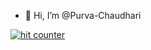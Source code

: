 - 👋 Hi, I’m @Purva-Chaudhari

<div id="sfcgrndaz19b7nb9zkltyf7984zgcs4p9d9"></div><script type="text/javascript" src="https://counter6.stat.ovh/private/counter.js?c=grndaz19b7nb9zkltyf7984zgcs4p9d9&down=async" async></script><noscript><a href="https://www.freecounterstat.com" title="hit counter"><img src="https://counter6.stat.ovh/private/freecounterstat.php?c=grndaz19b7nb9zkltyf7984zgcs4p9d9" border="0" title="hit counter" alt="hit counter"></a></noscript>
<!---
Purva-Chaudhari/Purva-Chaudhari is a ✨ special ✨ repository because its `README.md` (this file) appears on your GitHub profile.
You can click the Preview link to take a look at your changes.
--->
